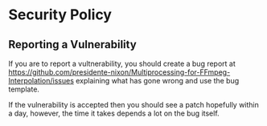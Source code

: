 # Security Policy

## Reporting a Vulnerability

If you are to report a vultnerability, you should create a bug report at https://github.com/presidente-nixon/Multiprocessing-for-FFmpeg-Interpolation/issues explaining what has gone wrong and use the bug template.

If the vulnerability is accepted then you should see a patch hopefully within a day, however, the time it takes depends a lot on the bug itself.

